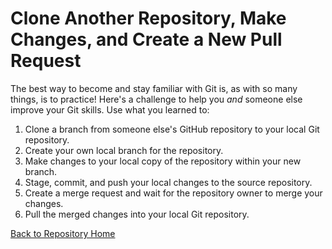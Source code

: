 # Clone Another Repository, Make Changes, and Create a New Pull Request

The best way to become and stay familiar with Git is, as with so many things, is to practice! Here's a challenge to help you _and_ someone else improve your Git skills. Use what you learned to:

1. Clone a branch from someone else's GitHub repository to your local Git repository.
2. Create your own local branch for the repository.
3. Make changes to your local copy of the repository within your new branch.
4. Stage, commit, and push your local changes to the source repository.
5. Create a merge request and wait for the repository owner to merge your changes.
6. Pull the merged changes into your local Git repository.

[Back to Repository Home](../README.md "Back to Repository Home")
